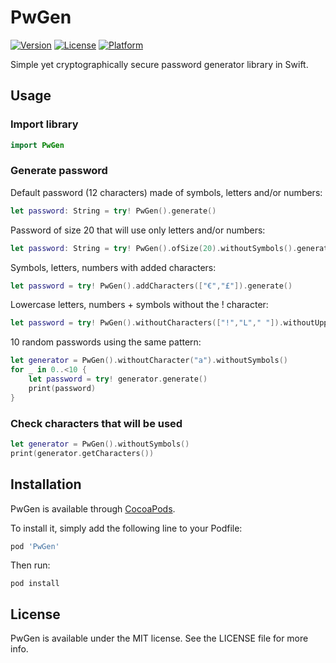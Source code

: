 # PwGen

[![Version](https://img.shields.io/cocoapods/v/PwGen.svg?style=flat)](http://cocoapods.org/pods/PwGen)
[![License](https://img.shields.io/cocoapods/l/PwGen.svg?style=flat)](http://cocoapods.org/pods/PwGen)
[![Platform](https://img.shields.io/cocoapods/p/PwGen.svg?style=flat)](http://cocoapods.org/pods/PwGen)

Simple yet cryptographically secure password generator library in Swift.

## Usage

### Import library

```swift
import PwGen
```

### Generate password

Default password (12 characters) made of symbols, letters and/or numbers:

```swift
let password: String = try! PwGen().generate()
```
Password of size 20 that will use only letters and/or numbers:

```swift
let password: String = try! PwGen().ofSize(20).withoutSymbols().generate()
```

Symbols, letters, numbers with added characters:

```swift
let password = try! PwGen().addCharacters(["€","£"]).generate()
```
Lowercase letters, numbers + symbols without the ! character:

```swift
let password = try! PwGen().withoutCharacters(["!","L"," "]).withoutUppercase().generate()
```

10 random passwords using the same pattern:

```swift
let generator = PwGen().withoutCharacter("a").withoutSymbols()
for _ in 0..<10 {
	let password = try! generator.generate()
	print(password)
}
```

### Check characters that will be used

```swift
let generator = PwGen().withoutSymbols()
print(generator.getCharacters())
```

## Installation

PwGen is available through [CocoaPods](http://cocoapods.org). 

To install it, simply add the following line to your Podfile:

```ruby
pod 'PwGen'
```

Then run:

```shell
pod install
```

## License

PwGen is available under the MIT license. See the LICENSE file for more info.
